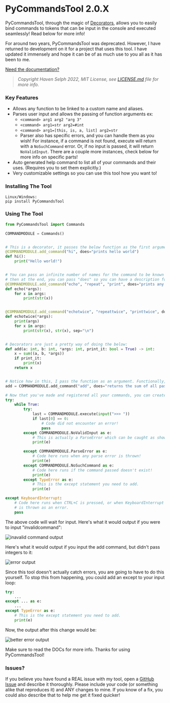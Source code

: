 

# PyCommandsTool  2.0.X
PyCommandsTool, through the magic of [Decorators](https://peps.python.org/pep-0318/), allows you to easily bind commands to tokens that can be input in the console and executed seamlessly! Read below for more info!  

For around two years, PyCommandsTool was deprecated. However, I have returned to development on it for a project that uses this tool. I have updated it immensely and hope it can be of as much use to you all as it has been to me.

[Need the documentation?](https://github.com/HavenSelph/PyCommands/blob/master/DOCS.md)

> *Copyright Haven Selph 2022, MIT License, see [LICENSE.md](https://github.com/HavenSelph/PyCommands/blob/master/LICENSE.md) file for more info.*
### Key Features  
- Allows any function to be linked to a custom name and aliases.   
- Parses user input and allows the passing of function arguments ex:
	- `<command> arg1 arg2 "arg 3"`  
	- `<command> arg1=str arg2=#int`
	- `<command> arg1=[this, is, a, list] arg2=str`
	- Parser also has specific errors, and you can handle them as you wish! For instance, if a command is not 	   found, execute will return with a `NoSuchCommand` error.  Or, if no input is passed, it will return `NoValidInput`. There are a couple more instances, check below for more info on specific parts!
- Auto generated help command to list all of your commands and their uses. (Requires you to set them explicitly.)
- Very customizable settings so you can use this tool how you want to!
  
### Installing The Tool
```  
Linux/Windows:  
pip install PyCommandsTool  
```  
  
### Using The Tool
```python  
from PyCommandsTool import Commands

COMMANDMODULE = Commands()


# This is a decorator, it passes the below function as the first argument!
@COMMANDMODULE.add_command("hi", does="prints hello world")
def hi():
    print("Hello world!")


# You can pass an infinite number of names for the command to be known as
# then at the end, you can pass "does" so you can have a description for it!
@COMMANDMODULE.add_command("echo", "repeat", "print", does="prints any passed arguments")
def echo(*args):
    for x in args:
        print(str(x))


@COMMANDMODULE.add_command("echotwice", "repeattwice", "printtwice", does="prints any passed arguments; but twice")
def echotwice(*args):
    print(args)
    for x in args:
        print(str(x), str(x), sep="\n")


# Decorators are just a pretty way of doing the below:
def add(a: int, b: int, *args: int, print_it: bool = True) -> int:
    x = sum((a, b, *args))
    if print_it:
        print(x)
    return x


# Notice how in this, I pass the function as an argument. Functionally, this works EXACTLY the same as the above "decorators"
add = COMMANDMODULE.add_command("add", does="returns the sum of all passed arguments (integers required)")(add)

# Now that you've made and registered all your commands, you can create an input loop:
try:
    while True:
        try:
            last = COMMANDMODULE.execute(input(">>> "))
            if last[0] == 0:
                # Code did not encounter an error!
                pass
        except COMMANDMODULE.NoValidInput as e:
            # This is actually a ParseError which can be caught as shown below this except statement!
            print(e)

        except COMMANDMODULE.ParseError as e:
            # Code here runs when any parse error is thrown!
            print(e)
        except COMMANDMODULE.NoSuchCommand as e:
            # Code here runs if the command passed doesn't exist!
            print(e)
        except TypeError as e:
            # This is the except statement you need to add.
            print(e)

except KeyboardInterrupt:
    # Code here runs when CTRL+C is pressed, or when KeyboardInterrupt
    # is thrown as an error.
    pass
``` 
The above code will wait for input. Here's what it would output if you were to input "invalidcommand": 

![inavalid command output](https://cdn.discordapp.com/attachments/572921877668823041/1055632407899938927/image.png)

Here's what it would output if you input the add command, but didn't pass integers to it:

![error output](https://cdn.discordapp.com/attachments/572921877668823041/1055632763480449044/image.png)

Since this tool doesn't actually catch errors, you are going to have to do this yourself. To stop this from happening, you could add an except to your input loop:

```python
try:
	...
except ... as e:
	...
except TypeError as e:
	# This is the except statement you need to add.
	print(e)
```
Now, the output after this change would be:

![better error output](https://cdn.discordapp.com/attachments/572921877668823041/1055637779998064760/image.png)

Make sure to read the DOCs for more info. Thanks for using PyCommandsTool!

### Issues?
If you believe you have found a REAL issue with my tool, open a [GitHub Issue](https://github.com/HavenSelph/PyCommands/issues/new/choose) and describe it thoroughly. Please include your code (or something alike that reproduces it) and ANY changes to mine. If you know of a fix, you could also describe that to help me get it fixed quicker!